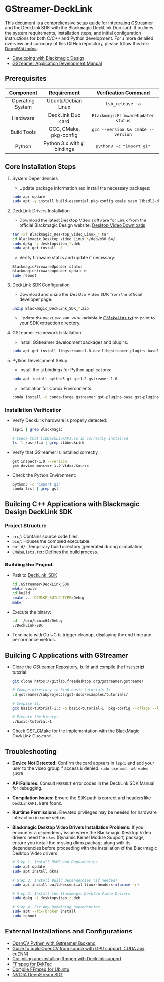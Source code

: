 # GStreamer-DeckLink

This document is a comprehensive setup guide for integrating GStreamer and the DeckLink SDK with the Blackmagic DeckLink Duo card. It outlines the system requirements, installation steps, and initial configuration instructions for both C/C++ and Python development. For a more detailed overview and summary of this GitHub repository, please follow this link: [DeepWiki Index](https://deepwiki.com/santiago-cruzlopez/GStreamer).

- [Developing with Blackmagic Design](https://www.blackmagicdesign.com/developer/)
- [GStreamer Application Development Manual](https://gstreamer.freedesktop.org/documentation/application-development/index.html?gi-language=c)

## Prerequisites

<p align="center">

| Component                 | Requirement	                  | Verification Command               |
|:-------------------------:|:-------------------------------:|:----------------------------------:|
| Operating System          | Ubuntu/Debian Linux	          | `lsb_release -a`                   |
| Hardware                  | DeckLink Duo card	              | `BlackmagicFirmwareUpdater status` |
| Build Tools	            | GCC, CMake, pkg-config	      | `gcc --version && cmake --version` |
| Python 	                | Python 3.x with gi bindings	  | `python3 -c "import gi"`           |

</p>

## Core Installation Steps

1. System Dependencies
    - Update package information and install the necessary packages:
    ```bash
    sudo apt update 
    sudo apt -y install build-essential pkg-config cmake yasm libsdl2-dev
    ```
2. DeckLink Drivers Installation
    - Download the latest Desktop Video software for Linux from the official Blackmagic Design website: [Desktop Video Downloads](https://www.blackmagicdesign.com/support/family/capture-and-playback)
    ```bash
    tar -xf Blackmagic_Desktop_Video_Linux_*.tar
    cd Blackmagic_Desktop_Video_Linux_*/deb/x86_64/
    sudo dpkg -i desktopvideo_*.deb
    sudo apt-get install -f
    ```
    - Verify firmware status and update if necessary:    
    ```bash
    BlackmagicFirmwareUpdater status
    BlackmagicFirmwareUpdater update 0
    sudo reboot
    ```
3. DeckLink SDK Configuration
    - Download and unzip the Desktop Video SDK from the official developer page.
    ```bash
    unzip Blackmagic_DeckLink_SDK_*.zip
    ```
    - Update the `DECKLINK_SDK_PATH` variable in [CMakeLists.txt](https://github.com/santiago-cruzlopez/GStreamer/blob/master/DeckLink_SDK/CMakeLists.txt) to point to your SDK extraction directory.

4. GStreamer Framework Installation
    - Install GStreamer development packages and plugins:
    ```bash
    sudo apt-get install libgstreamer1.0-dev libgstreamer-plugins-base1.0-dev libgstreamer-plugins-bad1.0-dev gstreamer1.0-plugins-base gstreamer1.0-plugins-good gstreamer1.0-plugins-bad gstreamer1.0-plugins-ugly gstreamer1.0-libav gstreamer1.0-tools gstreamer1.0-x gstreamer1.0-alsa gstreamer1.0-gl gstreamer1.0-gtk3 gstreamer1.0-qt5 gstreamer1.0-pulseaudio
    ```

5. Python Development Setup
    - Install the gi bindings for Python applications:
    ```bash
    sudo apt install python3-gi gir1.2-gstreamer-1.0
    ```
    - Installation for Conda Environments:
    ```bash
    conda install -c conda-forge gstreamer gst-plugins-base gst-plugins-good gst-plugins-bad gst-plugins-ugly gst-libav gst-python pygobject
    ```

### Installation Verification
- Verify DeckLink hardware is properly detected:
  ```bash
  lspci | grep Blackmagic
  
  # Check that libDeckLinkAPI.so is correctly installed
  ls -l /usr/lib | grep libDeckLink
  ```
- Verify that GStreamer is installed correctly
  ```bash
  gst-inspect-1.0 --version
  gst-device-monitor-1.0 Video/Source
  ```
- Check the Python Environment:
  ``` bash
  python3 -c "import gi"
  conda list | grep gst
  ```

## Building C++ Applications with Blackmagic Design DeckLink SDK

### Project Structure
- `src/`: Contains source code files.
- `bin/`: Houses the compiled executable.
- `build/`: Temporary build directory (generated during compilation).
- `CMakeLists.txt`: Defines the build process.     

### Building the Project
- Path to [DeckLink_SDK](https://github.com/santiago-cruzlopez/GStreamer/tree/master/DeckLink_SDK)
  ```bash
  cd /GStreamer/DeckLink_SDK
  mkdir build
  cd build
  cmake .. -DCMAKE_BUILD_TYPE=Debug
  make
  ```
- Execute the binary:
  ```bash
  cd ../bin/Linux64/Debug
  ./DeckLink-SDK
  ```
- Terminate with Ctrl+C to trigger cleanup, displaying the end time and performance metrics.


## Building C Applications with GStreamer
- Clone the GStreamer Repository, build and compile the first script tutorial:
  ```bash
  git clone https://gitlab.freedesktop.org/gstreamer/gstreamer

  # Change directory to find basic-tutorials-1:
  cd gstreamer/subprojects/gst-docs/examples/tutorials/

  # Compile it:
  gcc basic-tutorial-1.c -o basic-tutorial-1 `pkg-config --cflags --libs gstreamer-1.0`

  # Execute the binary:
  ./basic-tutorial-1
  ```
- Check [GST_CMake](https://github.com/santiago-cruzlopez/GStreamer/tree/master/GST_CMake) for the implementation with the BlackMagic DeckLink Duo card.

## Troubleshooting
- **Device Not Detected:** Confirm the card appears in `lspci` and add your user to the video group if access is denied: `sudo usermod -aG video $USER`.
- **API Failures:** Consult `HRESULT` error codes in the DeckLink SDK Manual for debugging.
- **Compilation Issues:** Ensure the SDK path is correct and headers like `DeckLinkAPI.h` are found.
- **Runtime Permissions:** Elevated privileges may be needed for hardware interaction in some setups.
- **Blackmagic Desktop Video Drivers Installation Problems:** If you encounter a dependency issue where the Blackmagic Desktop Video drivers need the `dkms` (Dynamic Kernel Module Support) package, ensure you install the missing dkms package along with its dependencies before proceeding with the installation of the Blackmagic Desktop Video drivers.

  ```bash
  # Step 1: Install DKMS and Dependencies
  sudo apt update
  sudo apt install dkms

  # Step 2: Install Build Dependencies (if needed)
  sudo apt install build-essential linux-headers-$(uname -r)

  # Step 3: Install the Blackmagic Desktop Video Drivers
  sudo dpkg -i desktopvideo_*.deb

  # Step 4: Fix Any Remaining Dependencies
  sudo apt --fix-broken install
  sudo reboot  
  ```

## External Installations and Configurations

- [OpenCV Python with Gstreamer Backend](https://discuss.bluerobotics.com/t/opencv-python-with-gstreamer-backend/8842/1)
- [Guide to build OpenCV from source with GPU support (CUDA and cuDNN)](https://gist.github.com/minhhieutruong0705/8f0ec70c400420e0007c15c98510f133)
- [Compiling and installing ffmpeg with Decklink support](https://gist.github.com/afriza/879fed4ede539a5a6501e0f046f71463)
- [FFmpeg for DekTec](https://dektec.com/products/SDK/ffmpeg/linux/#)
- [Compile FFmpeg for Ubuntu](https://trac.ffmpeg.org/wiki/CompilationGuide/Ubuntu)
- [NVIDIA DeepStream SDK](https://developer.nvidia.com/deepstream-sdk)
